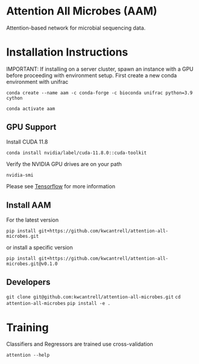 # Attention All Microbes (AAM)

Attention-based network for microbial sequencing data. 

# Installation Instructions
IMPORTANT: If installing on a server cluster, spawn an instance with a GPU before proceeding with environment setup.
First create a new conda environment with unifrac

`conda create --name aam -c conda-forge -c bioconda unifrac python=3.9 cython`

`conda activate aam`

## GPU Support 

Install CUDA 11.8

`conda install nvidia/label/cuda-11.8.0::cuda-toolkit`

Verify the NVIDIA GPU drives are on your path

`nvidia-smi`

Please see [Tensorflow](https://www.tensorflow.org/install) for more information

## Install AAM


For the latest version

`pip install git+https://github.com/kwcantrell/attention-all-microbes.git`

or install a specific version

`pip install git+https://github.com/kwcantrell/attention-all-microbes.git@v0.1.0`

## Developers

`git clone git@github.com:kwcantrell/attention-all-microbes.git`
`cd attention-all-microbes`
`pip install -e .`

# Training

Classifiers and Regressors are trained use cross-validation 

`attention --help`







